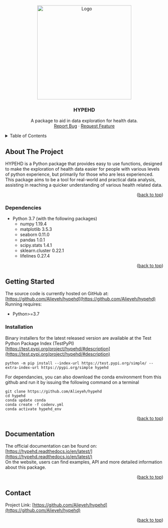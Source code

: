 <a name="readme-top"></a>


<!-- PROJECT SHIELDS -->
<!--
*** I'm using markdown "reference style" links for readability.
*** Reference links are enclosed in brackets [ ] instead of parentheses ( ).
*** See the bottom of this document for the declaration of the reference variables
*** for contributors-url, forks-url, etc. This is an optional, concise syntax you may use.
*** https://www.markdownguide.org/basic-syntax/#reference-style-links
-->



<!-- PROJECT LOGO -->
<br />
<div align="center">
  <a href="https://github.com/Alieyeh/hypehd/">
    <img src="./imgs/Animated Logo 500x500 px.gif" alt="Logo" width="300" height="300">
  </a>

  <h3 align="center">HYPEHD</h3>

  <p align="center">
    A package to aid in data exploration for health data.
    <br />
    <a href="https://github.com/Alieyeh/hypehd/issues">Report Bug</a>
    ·
    <a href="https://github.com/Alieyeh/hypehd/issues">Request Feature</a>
  </p>
</div>



<!-- TABLE OF CONTENTS -->
<details>
  <summary>Table of Contents</summary>
  <ol>
    <li>
      <a href="#about-the-project">About The Project</a>
      <ul>
        <li><a href="#dependencies">Built With</a></li>
      </ul>
    </li>
    <li>
      <a href="#getting-started">Getting Started</a>
      <ul>
        <li><a href="#installation">Installation</a></li>
      </ul>
    </li>
    <li><a href="#documentation">Usage</a></li>
    <li><a href="#contact">Contact</a></li>
  </ol>
</details>



<!-- ABOUT THE PROJECT -->
## About The Project

HYPEHD is a Python package that provides easy to use functions, designed to make the exploration of health data easier for people with various levels of python experience, but primarily for those who are less experienced. This package aims to be a tool for real-world and practical data analysis, assisting in reaching a quicker understanding of various health related data.

<p align="right">(<a href="#readme-top">back to top</a>)</p>



### Dependencies
- Python 3.7 (with the following packages)
    - numpy 1.19.4
    - matplotlib 3.5.3
    - seaborn 0.11.0
    - pandas 1.0.1
    - scipy.stats 1.4.1
    - sklearn.cluster 0.22.1
    - lifelines 0.27.4


<p align="right">(<a href="#readme-top">back to top</a>)</p>



<!-- GETTING STARTED -->
## Getting Started

The source code is currently hosted on GitHub at: [https://github.com/Alieyeh/hypehd](https://github.com/Alieyeh/hypehd)
Running requires:
- Python>=3.7

### Installation

Binary installers for the latest released version are available at the Test Python Package Index (TestPyPI)
[https://test.pypi.org/project/hypehd/#description](https://test.pypi.org/project/hypehd/#description)

```shell
python -m pip install --index-url https://test.pypi.org/simple/ --extra-index-url https://pypi.org/simple hypehd
```

For dependancies, you can also download the conda environment from this github and run it by issuing the following command on a terminal
```shell
git clone https://github.com/Alieyeh/hypehd
cd hypehd
conda update conda
conda create -f codenv.yml
conda activate hypehd_env
```

<p align="right">(<a href="#readme-top">back to top</a>)</p>



<!-- Documentation -->
## Documentation
The official documentation can be found on: 
[https://hypehd.readthedocs.io/en/latest/](https://hypehd.readthedocs.io/en/latest/)<br>
On the website, users can find examples, API and more detailed information about this package.

<p align="right">(<a href="#readme-top">back to top</a>)</p>



<!-- CONTACT -->
## Contact

Project Link: [https://github.com/Alieyeh/hypehd](https://github.com/Alieyeh/hypehd)

<p align="right">(<a href="#readme-top">back to top</a>)</p>

